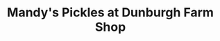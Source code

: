 ---
title: "Mandy's Pickles at Dunburgh Farm Shop"
url: /geldeston/mandys-pickles-at-dunburgh-farm-shop/
shop: Hofladen
---